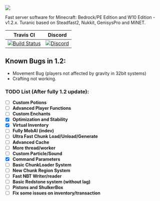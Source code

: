 <img src="https://i.imgur.com/jw0b3BH.png" border="0">

Fast server software for Minecraft: Bedrock/PE Edition and W10 Edition - v1.2.x.
Turanic based on Steadfast2, Nukkit, GenisysPro and MiNET.

| Travis CI | Discord |
| :---: | :---: |
[![Build Status](https://travis-ci.org/TuranicTeam/Turanic.svg?branch=master)](https://travis-ci.org/TuranicTeam/Turanic) | [![Discord](https://camo.githubusercontent.com/455152269a0ed38255ed15e375084d4dd08e0c98/68747470733a2f2f696d672e736869656c64732e696f2f62616467652f636861742d6f6e253230646973636f72642d3732383944412e737667)](https://discord.gg/4GZxrdk) |

## Known Bugs in 1.2:

- Movement Bug (players not affected by gravity in 32bit systems)
- Crafting not working.


### TODO List (After fully 1.2 update):
- [ ] **Custom Potions**
- [ ] **Advanced Player Functions**
- [ ] **Custom Enchants**
- [x] **Optimization and Stability**
- [x] **Virtual Inventory** 
- [ ] **Fully MobAI (indev)**
- [ ] **Ultra Fast Chunk Load/Unload/Generate**
- [ ] **Advanced Cache**
- [ ] **More thread/worker**
- [ ] **Custom Particle/Sound**
- [x] **Command Parameters**
- [ ] **Basic ChunkLoader System**
- [ ] **New Chunk Region System**
- [ ] **Fast NBT Writer/reader**
- [ ] **Basic Redstone system (without lag)**
- [ ] **Pistons and ShulkerBox**
- [ ] **Fix some issues on inventory/transaction**
